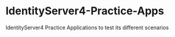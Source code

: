 # IdentityServer4-Practice-Apps
IdentityServer4 Practice Applications to test its different scenarios
